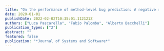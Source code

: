 ```yaml
---
title: "On the performance of method-level bug prediction: A negative result"
date: 2020-01-01
publishDate: 2022-02-02T10:35:01.112121Z
authors: ["Luca Pascarella", "Fabio Palomba", "Alberto Bacchelli"]
publication_types: ["2"]
abstract: ""
featured: false
publication: "*Journal of Systems and Software*"
---
```


